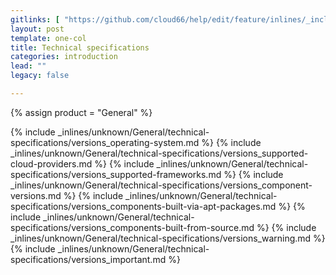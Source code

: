 ```yaml
---
gitlinks: [ "https://github.com/cloud66/help/edit/feature/inlines/_includes/_inlines/unknown/General/technical-specifications/versions_operating-system.md", "https://github.com/cloud66/help/edit/feature/inlines/_includes/_inlines/unknown/General/technical-specifications/versions_supported-cloud-providers.md", "https://github.com/cloud66/help/edit/feature/inlines/_includes/_inlines/unknown/General/technical-specifications/versions_supported-frameworks.md", "https://github.com/cloud66/help/edit/feature/inlines/_includes/_inlines/unknown/General/technical-specifications/versions_component-versions.md", "https://github.com/cloud66/help/edit/feature/inlines/_includes/_inlines/unknown/General/technical-specifications/versions_components-built-via-apt-packages.md", "https://github.com/cloud66/help/edit/feature/inlines/_includes/_inlines/unknown/General/technical-specifications/versions_components-built-from-source.md", "https://github.com/cloud66/help/edit/feature/inlines/_includes/_inlines/unknown/General/technical-specifications/versions_warning.md", "https://github.com/cloud66/help/edit/feature/inlines/_includes/_inlines/unknown/General/technical-specifications/versions_important.md" ]
layout: post
template: one-col
title: Technical specifications
categories: introduction
lead: ""
legacy: false

---
```

{% assign product = "General" %}

{% include _inlines/unknown/General/technical-specifications/versions_operating-system.md %}
{% include _inlines/unknown/General/technical-specifications/versions_supported-cloud-providers.md %}
{% include _inlines/unknown/General/technical-specifications/versions_supported-frameworks.md %}
{% include _inlines/unknown/General/technical-specifications/versions_component-versions.md %}
{% include _inlines/unknown/General/technical-specifications/versions_components-built-via-apt-packages.md %}
{% include _inlines/unknown/General/technical-specifications/versions_components-built-from-source.md %}
{% include _inlines/unknown/General/technical-specifications/versions_warning.md %}
{% include _inlines/unknown/General/technical-specifications/versions_important.md %}
